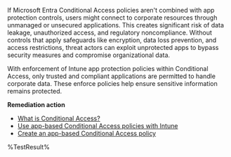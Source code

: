 If Microsoft Entra Conditional Access policies aren't combined with app protection controls, users might connect to corporate resources through unmanaged or unsecured applications. This creates significant risk of data leakage, unauthorized access, and regulatory noncompliance. Without controls that apply safeguards like encryption, data loss prevention, and access restrictions, threat actors can exploit unprotected apps to bypass security measures and compromise organizational data.

With enforcement of Intune app protection policies within Conditional Access, only trusted and compliant applications are permitted to handle corporate data. These enforce policies help ensure sensitive information remains protected.

**Remediation action**

- [What is Conditional Access?](https://learn.microsoft.com/entra/identity/conditional-access/overview?wt.mc_id=zerotrustrecommendations_automation_content_cnl_csasci)
- [Use app-based Conditional Access policies with Intune](https://learn.microsoft.com/intune/intune-service/protect/app-based-conditional-access-intune?wt.mc_id=zerotrustrecommendations_automation_content_cnl_csasci)
- [Create an app-based Conditional Access policy](https://learn.microsoft.com/intune/intune-service/protect/app-based-conditional-access-intune?wt.mc_id=zerotrustrecommendations_automation_content_cnl_csasci)
<!--- Results --->
%TestResult%

